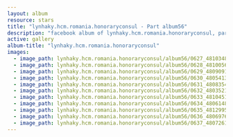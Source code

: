 ```yaml
---
layout: album
resource: stars
title: "lynhaky.hcm.romania.honoraryconsul - Part album56"
description: "facebook album of lynhaky.hcm.romania.honoraryconsul, part album56."
active: gallery
album-title: "lynhaky.hcm.romania.honoraryconsul"
images:
  - image_path: lynhaky.hcm.romania.honoraryconsul/album56/0627_481034840_1171643150986310_6362651414260979311_n.jpg
  - image_path: lynhaky.hcm.romania.honoraryconsul/album56/0628_481005680_1171643537652938_7095029335502576026_n.jpg
  - image_path: lynhaky.hcm.romania.honoraryconsul/album56/0629_480909161_1171643527652939_9070429420920560759_n.jpg
  - image_path: lynhaky.hcm.romania.honoraryconsul/album56/0630_480541351_1171643227652969_778377502712654669_n.jpg
  - image_path: lynhaky.hcm.romania.honoraryconsul/album56/0631_480835418_1171643287652963_8677999617500767909_n.jpg
  - image_path: lynhaky.hcm.romania.honoraryconsul/album56/0632_480352169_1171643237652968_588114085694347591_n.jpg
  - image_path: lynhaky.hcm.romania.honoraryconsul/album56/0633_481045125_1171643264319632_3093635591896735281_n.jpg
  - image_path: lynhaky.hcm.romania.honoraryconsul/album56/0634_480614893_1171643270986298_1172350185435739637_n.jpg
  - image_path: lynhaky.hcm.romania.honoraryconsul/album56/0635_481299566_1171643530986272_4101283918668185681_n.jpg
  - image_path: lynhaky.hcm.romania.honoraryconsul/album56/0636_480697669_1171643294319629_2178521590001355722_n.jpg
  - image_path: lynhaky.hcm.romania.honoraryconsul/album56/0637_480726169_1171643524319606_1281852658174701171_n.jpg
---
```

